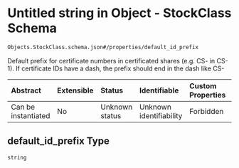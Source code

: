 # Untitled string in Object - StockClass Schema

```txt
Objects.StockClass.schema.json#/properties/default_id_prefix
```

Default prefix for certificate numbers in certificated shares (e.g. CS- in CS-1). If certificate IDs have a dash, the prefix should end in the dash like CS-

| Abstract            | Extensible | Status         | Identifiable            | Custom Properties | Additional Properties | Access Restrictions | Defined In                                                                              |
| :------------------ | :--------- | :------------- | :---------------------- | :---------------- | :-------------------- | :------------------ | :-------------------------------------------------------------------------------------- |
| Can be instantiated | No         | Unknown status | Unknown identifiability | Forbidden         | Allowed               | none                | [StockClass.schema.json*](../out/objects/StockClass.schema.json "open original schema") |

## default_id_prefix Type

`string`
